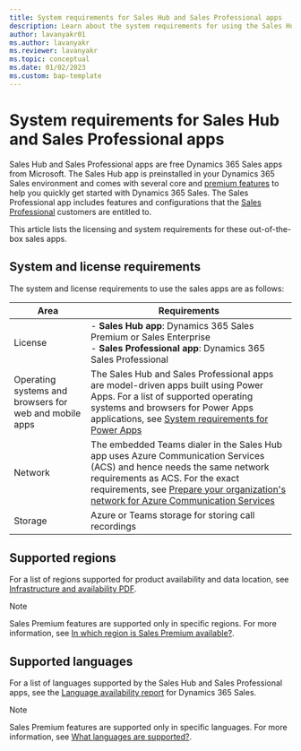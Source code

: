 ```yaml
---
title: System requirements for Sales Hub and Sales Professional apps 
description: Learn about the system requirements for using the Sales Hub and Sales Professional apps.
author: lavanyakr01
ms.author: lavanyakr
ms.reviewer: lavanyakr
ms.topic: conceptual 
ms.date: 01/02/2023
ms.custom: bap-template 
---
```


# System requirements for Sales Hub and Sales Professional apps

Sales Hub and Sales Professional apps are free Dynamics 365 Sales apps from Microsoft. The Sales Hub app is preinstalled in your Dynamics 365 Sales environment and comes with several core and [premium features](overview.md#dynamics-365-sales-premium) to help you quickly get started with Dynamics 365 Sales. The Sales Professional app includes features and configurations that the [Sales Professional](overview.md#dynamics-365-sales-professional) customers are entitled to.  

This article lists the licensing and system requirements for these out-of-the-box sales apps.  

## System and license requirements

The system and license requirements to use the sales apps are as follows:


|Area  |Requirements  |
|---------|---------|
|License     | - **Sales Hub app**: Dynamics 365 Sales Premium or Sales Enterprise<br>- **Sales Professional app**: Dynamics 365 Sales Professional        |
|Operating systems and browsers for web and mobile apps     |  The Sales Hub and Sales Professional apps are model-driven apps built using Power Apps. For a list of supported operating systems and browsers for Power Apps applications, see [System requirements for Power Apps](/power-apps/limits-and-config)       |
|Network      | The embedded Teams dialer in the Sales Hub app uses Azure Communication Services (ACS) and hence needs the same network requirements as ACS. For the exact requirements, see [Prepare your organization's network for Azure Communication Services](/azure/communication-services/concepts/voice-video-calling/network-requirements)         |
|Storage      |   Azure or Teams storage for storing call recordings     |

## Supported regions

For a list of regions supported for product availability and data location, see [Infrastructure and availability PDF](https://aka.ms/dynamics_365_international_availability_deck).

> [!NOTE]
> Sales Premium features are supported only in specific regions. For more information, see [In which region is Sales Premium available?](faq-region-language.md#in-which-countryregion-is-sales-premium-available).

## Supported languages

For a list of languages supported by the Sales Hub and Sales Professional apps, see the [Language availability report](https://dynamics.microsoft.com/en-us/availability-reports/languagereport/) for Dynamics 365 Sales.

> [!NOTE]
> Sales Premium features are supported only in specific languages. For more information, see [What languages are supported?](faq-region-language.md#what-languages-are-supported-for-sales-premium-features).  

